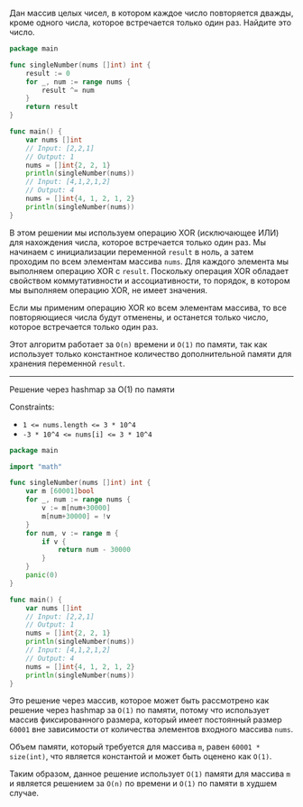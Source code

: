 Дан массив целых чисел, в котором каждое число повторяется дважды, кроме одного числа, которое встречается только один раз. Найдите это число.

```go
package main

func singleNumber(nums []int) int {
	result := 0
	for _, num := range nums {
		result ^= num
	}
	return result
}

func main() {
	var nums []int
	// Input: [2,2,1]
	// Output: 1
	nums = []int{2, 2, 1}
	println(singleNumber(nums))
	// Input: [4,1,2,1,2]
	// Output: 4
	nums = []int{4, 1, 2, 1, 2}
	println(singleNumber(nums))
}
```

В этом решении мы используем операцию XOR (исключающее ИЛИ) для нахождения числа, которое встречается только один раз. Мы начинаем с инициализации переменной `result` в ноль, а затем проходим по всем элементам массива `nums`. Для каждого элемента мы выполняем операцию XOR с `result`. Поскольку операция XOR обладает свойством коммутативности и ассоциативности, то порядок, в котором мы выполняем операцию XOR, не имеет значения.

Если мы применим операцию XOR ко всем элементам массива, то все повторяющиеся числа будут отменены, и останется только число, которое встречается только один раз.

Этот алгоритм работает за `O(n)` времени и `O(1)` по памяти, так как использует только константное количество дополнительной памяти для хранения переменной `result`.

---

Решение через hashmap за O(1) по памяти

Constraints:

- `1 <= nums.length <= 3 * 10^4`
- `-3 * 10^4 <= nums[i] <= 3 * 10^4`

```go
package main

import "math"

func singleNumber(nums []int) int {
	var m [60001]bool
	for _, num := range nums {
		v := m[num+30000]
		m[num+30000] = !v
	}
	for num, v := range m {
		if v {
			return num - 30000
		}
	}
	panic(0)
}

func main() {
	var nums []int
	// Input: [2,2,1]
	// Output: 1
	nums = []int{2, 2, 1}
	println(singleNumber(nums))
	// Input: [4,1,2,1,2]
	// Output: 4
	nums = []int{4, 1, 2, 1, 2}
	println(singleNumber(nums))
}
```

Это решение через массив, которое может быть рассмотрено как решение через hashmap за `O(1)` по памяти, потому что использует массив фиксированного размера, который имеет постоянный размер `60001` вне зависимости от количества элементов входного массива `nums`.

Объем памяти, который требуется для массива `m`, равен `60001 * size(int)`, что является константой и может быть оценено как `O(1)`.

Таким образом, данное решение использует `O(1)` памяти для массива `m` и является решением за `O(n)` по времени и `O(1)` по памяти в худшем случае.
